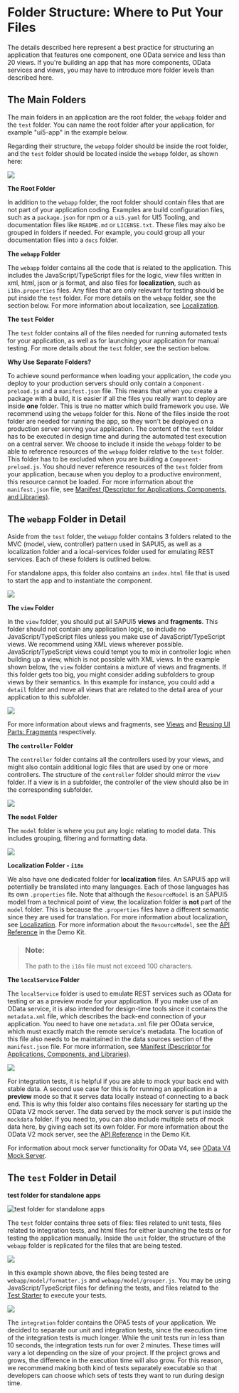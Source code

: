 <!-- loio003f755d46d34dd1bbce9ffe08c8d46a -->

# Folder Structure: Where to Put Your Files

The details described here represent a best practice for structuring an application that features one component, one OData service and less than 20 views. If you're building an app that has more components, OData services and views, you may have to introduce more folder levels than described here.



## The Main Folders

The main folders in an application are the root folder, the `webapp` folder and the `test` folder. You can name the root folder after your application, for example "ui5-app" in the example below.

Regarding their structure, the `webapp` folder should be inside the root folder, and the `test` folder should be located inside the `webapp` folder, as shown here:

![](images/Folder_Structure_1_03b7b46.png)

**The Root Folder**

In addition to the `webapp` folder, the root folder should contain files that are not part of your application coding. Examples are build configuration files, such as a `package.json` for npm or a `ui5.yaml` for UI5 Tooling, and documentation files like `README.md` or `LICENSE.txt`. These files may also be grouped in folders if needed. For example, you could group all your documentation files into a `docs` folder.

**The `webapp` Folder**

The `webapp` folder contains all the code that is related to the application. This includes the JavaScript/TypeScript files for the logic, view files written in xml, html, json or js format, and also files for **localization**, such as `i18n.properties` files. Any files that are only relevant for testing should be put inside the `test` folder. For more details on the `webapp` folder, see the section below. For more information about localization, see [Localization](../04_Essentials/localization-91f217c.md).

**The `test` Folder**

The `test` folder contains all of the files needed for running automated tests for your application, as well as for launching your application for manual testing. For more details about the `test` folder, see the section below.

**Why Use Separate Folders?**

To achieve sound performance when loading your application, the code you deploy to your production servers should only contain a `Component-preload.js` and a `manifest.json` file. This means that when you create a package with a build, it is easier if all the files you really want to deploy are inside **one** folder. This is true no matter which build framework you use. We recommend using the `webapp` folder for this. None of the files inside the root folder are needed for running the app, so they won't be deployed on a production server serving your application. The content of the `test` folder has to be executed in design time and during the automated test execution on a central server. We choose to include it inside the `webapp` folder to be able to reference resources of the `webapp` folder relative to the `test` folder. This folder has to be excluded when you are building a `Component-preload.js`. You should never reference resources of the `test` folder from your application, because when you deploy to a productive environment, this resource cannot be loaded. For more information about the `manifest.json` file, see [Manifest \(Descriptor for Applications, Components, and Libraries\)](../04_Essentials/manifest-descriptor-for-applications-components-and-libraries-be0cf40.md).



## The `webapp` Folder in Detail

Aside from the `test` folder, the `webapp` folder contains 3 folders related to the MVC \(model, view, controller\) pattern used in SAPUI5, as well as a localization folder and a local-services folder used for emulating REST services. Each of these folders is outlined below.

For standalone apps, this folder also contains an `index.html` file that is used to start the app and to instantiate the component.

![](images/Folder_Structure_2_5d11418.png)

**The `view` Folder**

In the `view` folder, you should put all SAPUI5 **views** and **fragments**. This folder should not contain any application logic, so include no JavaScript/TypeScript files unless you make use of JavaScript/TypeScript views. We recommend using XML views wherever possible. JavaScript/TypeScript views could tempt you to mix in controller logic when building up a view, which is not possible with XML views. In the example shown below, the `view` folder contains a mixture of views and fragments. If this folder gets too big, you might consider adding subfolders to group views by their semantics. In this example for instance, you could add a `detail` folder and move all views that are related to the detail area of your application to this subfolder.

![](images/Folder_Structure_3_d5340cb.png)

For more information about views and fragments, see [Views](../04_Essentials/views-91f27e3.md) and [Reusing UI Parts: Fragments](../04_Essentials/reusing-ui-parts-fragments-36a5b13.md) respectively.

**The `controller` Folder**

The `controller` folder contains all the controllers used by your views, and might also contain additional logic files that are used by one or more controllers. The structure of the `controller` folder should mirror the `view` folder. If a view is in a subfolder, the controller of the view should also be in the corresponding subfolder.

![](images/Folder_Structure_4_0e935c5.png)

**The `model` Folder**

The `model` folder is where you put any logic relating to model data. This includes grouping, filtering and formatting data.

![](images/Folder_Structure_5_f990b6e.png)

**Localization Folder - `i18n`**

We also have one dedicated folder for **localization** files. An SAPUI5 app will potentially be translated into many languages. Each of those languages has its own `.properties` file. Note that although the `ResourceModel` is an SAPUI5 model from a technical point of view, the localization folder is **not** part of the `model` folder. This is because the `.properties` files have a different semantic since they are used for translation. For more information about localization, see [Localization](../04_Essentials/localization-91f217c.md). For more information about the `ResourceModel`, see the [API Reference](https://ui5.sap.com/#/api/sap.ui.model.resource.ResourceModel) in the Demo Kit.

> ### Note:  
> The path to the `i18n` file must not exceed 100 characters.

**The `localService` Folder**

The `localService` folder is used to emulate REST services such as OData for testing or as a preview mode for your application. If you make use of an OData service, it is also intended for design-time tools since it contains the `metadata.xml` file, which describes the back-end connection of your application. You need to have one `metadata.xml` file per OData service, which must exactly match the remote service's metadata. The location of this file also needs to be maintained in the data sources section of the `manifest.json` file. For more information, see [Manifest \(Descriptor for Applications, Components, and Libraries\)](../04_Essentials/manifest-descriptor-for-applications-components-and-libraries-be0cf40.md).

![](images/Folder_Structure_6_00728af.png)

For integration tests, it is helpful if you are able to mock your back end with stable data. A second use case for this is for running an application in a **preview** mode so that it serves data locally instead of connecting to a back end. This is why this folder also contains files necessary for starting up the OData V2 mock server. The data served by the mock server is put inside the `mockdata` folder. If you need to, you can also include multiple sets of mock data here, by giving each set its own folder. For more information about the OData V2 mock server, see the [API Reference](https://ui5.sap.com/#/api/sap.ui.core.util.MockServer) in the Demo Kit.

For information about mock server functionality for OData V4, see [OData V4 Mock Server](../04_Essentials/mock-server-69d3cbd.md#loio69d3cbd4150c4ffb884e788f7f60fd93__section_od4_mock_server).



## The `test` Folder in Detail

  
  
**test folder for standalone apps**

![](images/Folder_Structure_7_alternative_9f45b87.png "test folder for standalone apps")

The `test` folder contains three sets of files: files related to unit tests, files related to integration tests, and html files for either launching the tests or for testing the application manually. Inside the `unit` folder, the structure of the `webapp` folder is replicated for the files that are being tested.

![](images/Folder_Structure_8_7958ae4.png)

In this example shown above, the files being tested are `webapp/model/formatter.js` and `webapp/model/grouper.js`. You may be using JavaScript/TypeScript files for defining the tests, and files related to the [Test Starter](../04_Essentials/test-starter-032be2c.md) to execute your tests.

![](images/Folder_Structure_9_05316ff.png)

The `integration` folder contains the OPA5 tests of your application. We decided to separate our unit and integration tests, since the execution time of the integration tests is much longer. While the unit tests run in less than 10 seconds, the integration tests run for over 2 minutes. These times will vary a lot depending on the size of your project. If the project grows and grows, the difference in the execution time will also grow. For this reason, we recommend making both kind of tests separately executable so that developers can choose which sets of tests they want to run during design time.

